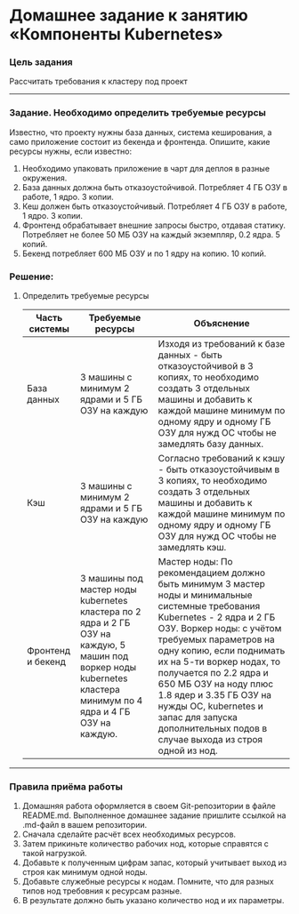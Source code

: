 # Домашнее задание к занятию «Компоненты Kubernetes»

### Цель задания

Рассчитать требования к кластеру под проект

------

### Задание. Необходимо определить требуемые ресурсы
Известно, что проекту нужны база данных, система кеширования, а само приложение состоит из бекенда и фронтенда. Опишите, какие ресурсы нужны, если известно:

1. Необходимо упаковать приложение в чарт для деплоя в разные окружения. 
2. База данных должна быть отказоустойчивой. Потребляет 4 ГБ ОЗУ в работе, 1 ядро. 3 копии. 
3. Кеш должен быть отказоустойчивый. Потребляет 4 ГБ ОЗУ в работе, 1 ядро. 3 копии. 
4. Фронтенд обрабатывает внешние запросы быстро, отдавая статику. Потребляет не более 50 МБ ОЗУ на каждый экземпляр, 0.2 ядра. 5 копий. 
5. Бекенд потребляет 600 МБ ОЗУ и по 1 ядру на копию. 10 копий.

### Решение:

1. Определить требуемые ресурсы
   
   Часть системы | Требуемые ресурсы | Объяснение
   ------------- | ----------------- | ----------
   База данных | 3 машины с минимум 2 ядрами и 5 ГБ ОЗУ на каждую | Изходя из требований к базе данных - быть отказоустойчивой в 3 копиях, то необходимо создать 3 отдельных машины и добавить к каждой машине минимум по одному ядру и одному ГБ ОЗУ для нужд ОС чтобы не замедлять базу данных.
   Кэш | 3 машины с минимум 2 ядрами и 5 ГБ ОЗУ на каждую | Согласно требований к кэшу - быть отказоустойчивым в 3 копиях, то необходимо создать 3 отдельных машины и добавить к каждой машине минимум по одному ядру и одному ГБ ОЗУ для нужд ОС чтобы не замедлять кэш.
   Фронтенд и бекенд | 3 машины под мастер ноды kubernetes кластера по 2 ядра и 2 ГБ ОЗУ на каждую, 5 машин под воркер ноды kubernetes кластера минимум по 4 ядра и 4 ГБ ОЗУ на каждую. | Мастер ноды: По рекомендацием должно быть минимум 3 мастер ноды и минимальные системные требования Kubernetes - 2 ядра и 2 ГБ ОЗУ. Воркер ноды: с учётом требуемых параметров на одну копию, если поднимать их на 5-ти воркер нодах, то получается по 2.2 ядра и 650 МБ ОЗУ на ноду плюс 1.8 ядер и 3.35 ГБ ОЗУ на нужды ОС, kubernetes и запас для запуска дополнительных подов в случае выхода из строя одной из нод.

----

### Правила приёма работы

1. Домашняя работа оформляется в своем Git-репозитории в файле README.md. Выполненное домашнее задание пришлите ссылкой на .md-файл в вашем репозитории.
2. Сначала сделайте расчёт всех необходимых ресурсов.
3. Затем прикиньте количество рабочих нод, которые справятся с такой нагрузкой.
4. Добавьте к полученным цифрам запас, который учитывает выход из строя как минимум одной ноды. 
5. Добавьте служебные ресурсы к нодам. Помните, что для разных типов нод требовния к ресурсам разные. 
6. В результате должно быть указано количество нод и их параметры.